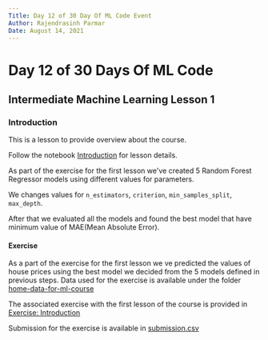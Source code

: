 ```yaml
---
Title: Day 12 of 30 Day Of ML Code Event
Author: Rajendrasinh Parmar
Date: August 14, 2021
---
```


# Day 12 of 30 Days Of ML Code

## Intermediate Machine Learning Lesson 1

### Introduction

This is a lesson to provide overview about the course.

Follow the notebook [Introduction](./introduction.ipynb) for lesson details.

As part of the exercise for the first lesson we've created 5 Random Forest Regressor models using different values for parameters.

We changes values for `n_estimators`, `criterion`, `min_samples_split`, `max_depth`. 

After that we evaluated all the models and found the best model that have minimum value of MAE(Mean Absolute Error).

#### Exercise

As a part of the exercise for the first lesson we ve predicted the values of house prices using the best model we decided from the 5 models defined in previous steps.
Data used for the exercise is available under the folder [home-data-for-ml-course](./home-data-for-ml-course)

The associated exercise with the first lesson of the course is provided in [Exercise: Introduction](./exercise-introduction.ipynb)

Submission for the exercise is available in [submission.csv](./home-data-for-ml-course/submission.csv)